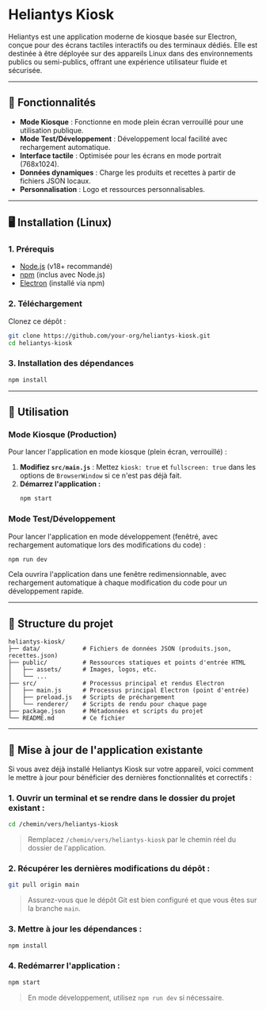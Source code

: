 # Heliantys Kiosk

Heliantys est une application moderne de kiosque basée sur Electron, conçue pour des écrans tactiles interactifs ou des terminaux dédiés. Elle est destinée à être déployée sur des appareils Linux dans des environnements publics ou semi-publics, offrant une expérience utilisateur fluide et sécurisée.

---

## 🚀 Fonctionnalités

- **Mode Kiosque** : Fonctionne en mode plein écran verrouillé pour une utilisation publique.
- **Mode Test/Développement** : Développement local facilité avec rechargement automatique.
- **Interface tactile** : Optimisée pour les écrans en mode portrait (768x1024).
- **Données dynamiques** : Charge les produits et recettes à partir de fichiers JSON locaux.
- **Personnalisation** : Logo et ressources personnalisables.

---

## 🖥️ Installation (Linux)

### 1. Prérequis
- [Node.js](https://nodejs.org/) (v18+ recommandé)
- [npm](https://www.npmjs.com/) (inclus avec Node.js)
- [Electron](https://www.electronjs.org/) (installé via npm)

### 2. Téléchargement
Clonez ce dépôt :
```bash
git clone https://github.com/your-org/heliantys-kiosk.git
cd heliantys-kiosk
```

### 3. Installation des dépendances
```bash
npm install
```

---

## 🏁 Utilisation

### Mode Kiosque (Production)
Pour lancer l'application en mode kiosque (plein écran, verrouillé) :

1. **Modifiez `src/main.js`** : Mettez `kiosk: true` et `fullscreen: true` dans les options de `BrowserWindow` si ce n'est pas déjà fait.
2. **Démarrez l'application :**
   ```bash
   npm start
   ```


### Mode Test/Développement
Pour lancer l'application en mode développement (fenêtré, avec rechargement automatique lors des modifications du code) :

```bash
npm run dev
```

Cela ouvrira l'application dans une fenêtre redimensionnable, avec rechargement automatique à chaque modification du code pour un développement rapide.

---

## 📁 Structure du projet

```
heliantys-kiosk/
├── data/            # Fichiers de données JSON (produits.json, recettes.json)
├── public/          # Ressources statiques et points d'entrée HTML
│   ├── assets/      # Images, logos, etc.
│   └── ...
├── src/             # Processus principal et rendus Electron
│   ├── main.js      # Processus principal Electron (point d'entrée)
│   ├── preload.js   # Scripts de préchargement
│   └── renderer/    # Scripts de rendu pour chaque page
├── package.json     # Métadonnées et scripts du projet
└── README.md        # Ce fichier
```

---

## 🔄 Mise à jour de l'application existante

Si vous avez déjà installé Heliantys Kiosk sur votre appareil, voici comment le mettre à jour pour bénéficier des dernières fonctionnalités et correctifs :

### 1. Ouvrir un terminal et se rendre dans le dossier du projet existant :

```bash
cd /chemin/vers/heliantys-kiosk
```

> Remplacez `/chemin/vers/heliantys-kiosk` par le chemin réel du dossier de l'application.

### 2. Récupérer les dernières modifications du dépôt :

```bash
git pull origin main
```

> Assurez-vous que le dépôt Git est bien configuré et que vous êtes sur la branche `main`.

### 3. Mettre à jour les dépendances :

```bash
npm install
```

### 4. Redémarrer l'application :

```bash
npm start
```

> En mode développement, utilisez `npm run dev` si nécessaire.


